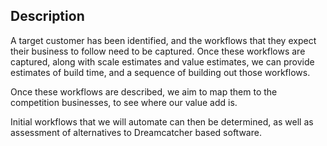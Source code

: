 ## Description

A target customer has been identified, and the workflows that they expect their business to follow need to be captured. Once these workflows are captured, along with scale estimates and value estimates, we can provide estimates of build time, and a sequence of building out those workflows.

Once these workflows are described, we aim to map them to the competition businesses, to see where our value add is.

Initial workflows that we will automate can then be determined, as well as assessment of alternatives to Dreamcatcher based software.
